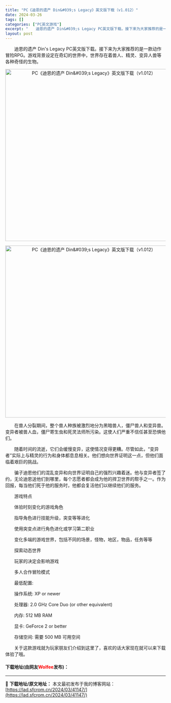 ```yaml
---
title: "PC《迪恩的遗产 Din&#039;s Legacy》英文版下载（v1.012）"
date: 2024-03-26
tags: []
categories: ["PC英文游戏"]
excerpt: "　　迪恩的遗产 Din&#039;s Legacy PC英文版下载。接下来为大家推荐的是一款动作冒险RPG。游戏背景设定在奇幻的世界中，世界存在着兽人、精灵、变异人兽等各种奇怪的生物。 　　在兽人分裂期间，整个兽人种族被激烈地分为黑暗兽人，僵尸兽人和变异兽。变异者被兽人血，僵尸寄生虫和死灵法师所污染。&hellip;"
layout: post
---
```


 <p>　　迪恩的遗产 Din&#39;s Legacy PC英文版下载。接下来为大家推荐的是一款动作冒险RPG。游戏背景设定在奇幻的世界中，世界存在着兽人、精灵、变异人兽等各种奇怪的生物。</p> <p align="center"><img align="" border="0" src="https://lad.sfcrom.cn/wp-content/uploads/2024/03/20240326_66032402a164d.webp" width="540" alt="PC《迪恩的遗产 Din&amp;#039;s Legacy》英文版下载（v1.012）" /></p> <p align="center"><img align="" border="0" src="https://lad.sfcrom.cn/wp-content/uploads/2024/03/20240326_6603240313747.webp" width="540" alt="PC《迪恩的遗产 Din&amp;#039;s Legacy》英文版下载（v1.012）" /></p> <p>　　在兽人分裂期间，整个兽人种族被激烈地分为黑暗兽人，僵尸兽人和变异兽。变异者被兽人血，僵尸寄生虫和死灵法师所污染。这使人们严重不信任甚至恐惧他们。</p> <p>　　随着时间的流逝，它们会缓慢变异，这使情况变得更糟。尽管如此，&ldquo;变异者&rdquo;实际上与精灵的行为和身体都息息相关。他们想向世界证明这一点，但他们面临着艰巨的挑战。</p> <p>　　骗子迪恩他们的混乱变异和向世界证明自己的强烈兴趣着迷。他与变异者签了约，无论迪恩送他们到哪里，每个志愿者都会成为他的捍卫世界的帮手之一。作为回报，每当他们死于他的服务时，他都会复活他们以继续他们的服务。</p> <p>　　游戏特点</p> <p>　　体验时刻变化的游戏角色</p> <p>　　指导角色进行技能升级，突变等等进化</p> <p>　　使用突变点进行角色进化或学习第二职业</p> <p>　　变化多端的游戏世界，包括不同的场景，怪物，地区，物品，任务等等</p> <p>　　探索动态世界</p> <p>　　玩家的决定会影响游戏</p> <p>　　多人合作冒险模式</p> <p>　　最低配置:</p> <p>　　操作系统: XP or newer</p> <p>　　处理器: 2.0 GHz Core Duo (or other equivalent)</p> <p>　　内存: 512 MB RAM</p> <p>　　显卡: GeForce 2 or better</p> <p>　　存储空间: 需要 500 MB 可用空间</p> <p>　　关于这款游戏就为玩家朋友们介绍到这里了，喜欢的话大家现在就可以来下载体验了哦。</p> <p><h4>下载地址(由网友<font color="red">Wolfee</font>发布)：</h4></p> 

---
📖 **下载地址/原文地址：** 本文最初发布于我的博客网站：[https://lad.sfcrom.cn/2024/03/41147/](https://lad.sfcrom.cn/2024/03/41147/)
